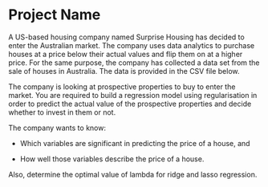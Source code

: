 # Project Name
A US-based housing company named Surprise Housing has decided to enter the Australian market. The company uses data analytics to purchase houses at a price below their actual values and flip them on at a higher price. For the same purpose, the company has collected a data set from the sale of houses in Australia. The data is provided in the CSV file below.

 

The company is looking at prospective properties to buy to enter the market. You are required to build a regression model using regularisation in order to predict the actual value of the prospective properties and decide whether to invest in them or not.

 

The company wants to know:

- Which variables are significant in predicting the price of a house, and

- How well those variables describe the price of a house.

 

Also, determine the optimal value of lambda for ridge and lasso regression.

<!-- Optional -->
<!-- ## License -->
<!-- This project is open source and available under the [... License](). -->

<!-- You don't have to include all sections - just the one's relevant to your project -->